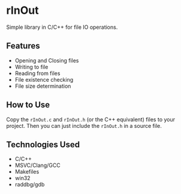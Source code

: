 # rInOut

Simple library in C/C++ for file IO operations.

## Features

- Opening and Closing files
- Writing to file
- Reading from files
- File existence checking
- File size determination

## How to Use

Copy the <code>rInOut.c</code> and <code>rInOut.h</code> (or the C++ equivalent) files to your project. Then you can just include the <code>rInOut.h</code> in a source file.

## Technologies Used

- C/C++
- MSVC/Clang/GCC
- Makefiles
- win32
- raddbg/gdb
